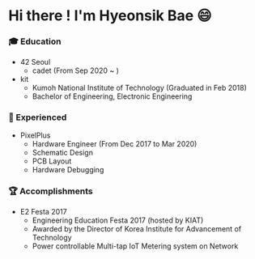 # Hi there ! I'm Hyeonsik Bae 😄

### 🎓 Education
  - 42 Seoul
    - cadet (From Sep 2020 ~ )
  - kit
    - Kumoh National Institute of Technology (Graduated in Feb 2018)
    - Bachelor of Engineering, Electronic Engineering

### 🔭 Experienced
  - PixelPlus
    - Hardware Engineer (From Dec 2017 to Mar 2020)
    - Schematic Design
    - PCB Layout
    - Hardware Debugging

### 🏆 Accomplishments
  - E2 Festa 2017
    - Engineering Education Festa 2017 (hosted by KIAT)
    - Awarded by the Director of Korea Institute for Advancement of Technology
    - Power controllable Multi-tap IoT Metering system on Network
<!--
- 🌱 I’m currently learning ...
- 👯 I’m looking to collaborate on ...
- 🤔 I’m looking for help with ...
- 💬 Ask me about ...
- 📫 How to reach me: ...
- 😄 Pronouns: ...
- ⚡ Fun fact: ...
-->
